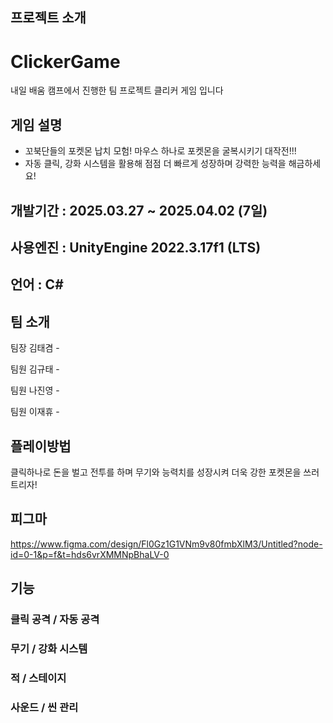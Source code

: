 
## 프로젝트 소개
# ClickerGame
내일 배움 캠프에서 진행한 팀 프로젝트 클리커 게임 입니다

## 게임 설명
- 꼬북단들의 포켓몬 납치 모험! 마우스 하나로 포켓몬을 굴복시키기 대작전!!!
- 자동 클릭, 강화 시스템을 활용해 점점 더 빠르게 성장하며 강력한 능력을 해금하세요!

## 개발기간 : 2025.03.27 ~ 2025.04.02 (7일)

## 사용엔진 : UnityEngine 2022.3.17f1 (LTS)

## 언어 : C#

## 팀 소개
팀장 김태겸 -

팀원 김규태 -

팀원 나진영 -

팀원 이재휴 -

## 플레이방법
클릭하나로 돈을 벌고 전투를 하며 무기와 능력치를 성장시켜 더욱 강한 포켓몬을 쓰러트리자!

## 피그마
https://www.figma.com/design/Fl0Gz1G1VNm9v80fmbXlM3/Untitled?node-id=0-1&p=f&t=hds6vrXMMNpBhaLV-0

## 기능

### 클릭 공격 / 자동 공격

### 무기 / 강화 시스템

### 적 / 스테이지

### 사운드 / 씬 관리

